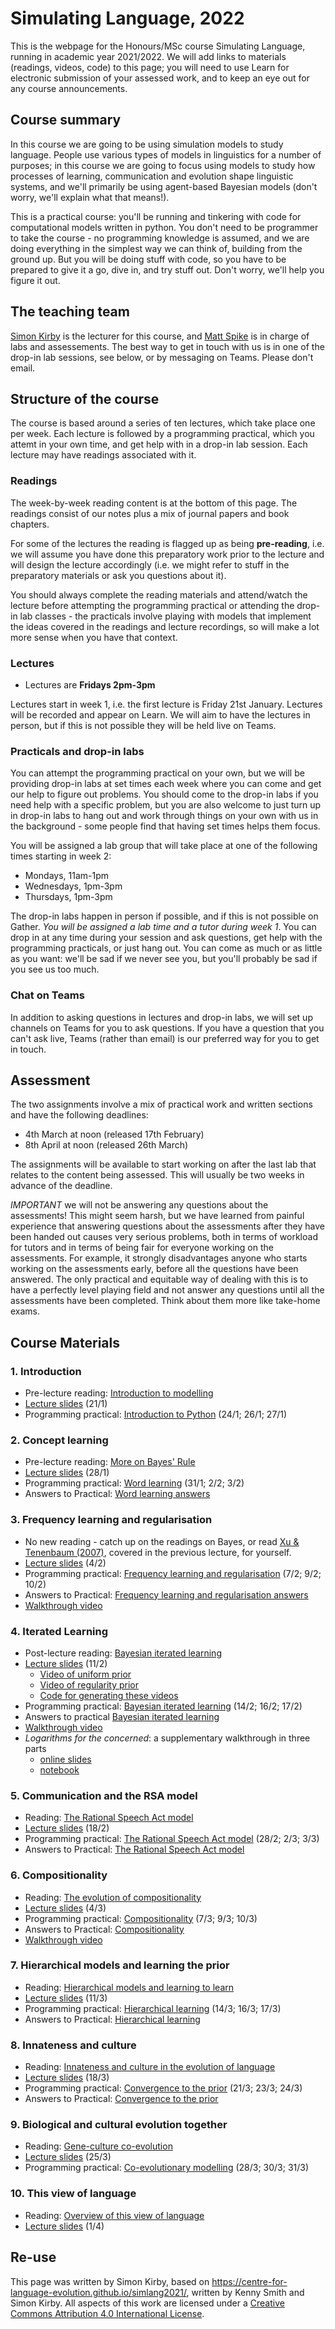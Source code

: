 # Simulating Language, 2022

This is the webpage for the Honours/MSc course Simulating Language, running in academic year 2021/2022. We will add links to materials (readings, videos, code) to this page; you will need to use Learn for electronic submission of your assessed work, and to keep an eye out for any course announcements.


## Course summary

In this course we are going to be using simulation models to study language. People use various types of models in linguistics for a number of purposes; in this course we are going to focus using models to study how processes of learning, communication and evolution shape linguistic systems, and we'll primarily be using agent-based Bayesian models (don't worry, we'll explain what that means!).

This is a practical course: you'll be running and tinkering with code for computational models written in python. You don't need to be programmer to take the course - no programming knowledge is assumed, and we are doing everything in the simplest way we can think of, building from the ground up. But you will be doing stuff with code, so you have to be prepared to give it a go, dive in, and try stuff out. Don't worry, we'll help you figure it out.

## The teaching team

[Simon Kirby](http://www.lel.ed.ac.uk/~simon/) is the lecturer for this course, and [Matt Spike](https://sites.google.com/site/matspike/) is in charge of labs and assessements. The best way to get in touch with us is in one of the drop-in lab sessions, see below, or by messaging on Teams. Please don't email.

## Structure of the course

The course is based around a series of ten lectures, which take place one per week. Each lecture is followed by a programming practical, which you attemt in your own time, and get help with in a drop-in lab session. Each lecture may have readings associated with it.

### Readings

The week-by-week reading content is at the bottom of this page. The readings consist of our notes plus a mix of journal papers and book chapters.

For some of the lectures the reading is flagged up as being **pre-reading**, i.e. we will assume you have done this preparatory work prior to the lecture and will design the lecture accordingly (i.e. we might refer to stuff in the preparatory materials or ask you questions about it).

You should always complete the reading materials and attend/watch the lecture before attempting the programming practical or attending the drop-in lab classes - the practicals involve playing with models that implement the ideas covered in the readings and lecture recordings, so will make a lot more sense when you have that context.


### Lectures

- Lectures are **Fridays 2pm-3pm**

Lectures start in week 1, i.e. the first lecture is Friday 21st January. Lectures will be recorded and appear on Learn. We will aim to have the lectures in person, but if this is not possible they will be held live on Teams.

### Practicals and drop-in labs

You can attempt the programming practical on your own, but we will be providing drop-in labs at set times each week where you can come and get our help to figure out problems. You should come to the drop-in labs if you need help with a specific problem, but you are also welcome to just turn up in drop-in labs to hang out and work through things on your own with us in the background - some people find that having set times helps them focus.

You will be assigned a lab group that will take place at one of the following times starting in week 2:
- Mondays, 11am-1pm
- Wednesdays, 1pm-3pm
- Thursdays, 1pm-3pm

The drop-in labs happen in person if possible, and if this is not possible on Gather. *You will be assigned a lab time and a tutor during week 1*. You can drop in at any time during your session and ask questions, get help with the programming practicals, or just hang out. You can come as much or as little as you want: we'll be sad if we never see you, but you'll probably be sad if you see us too much.

### Chat on Teams

In addition to asking questions in lectures and drop-in labs, we will set up channels on Teams for you to ask questions. If you have a question that you can't ask live, Teams (rather than email) is our preferred way for you to get in touch.

## Assessment

The two assignments involve a mix of practical work and written sections and have the following deadlines:

- 4th March at noon (released 17th February)
- 8th April at noon (released 26th March)

The assignments will be available to start working on after the last lab that relates to the content being assessed. This will usually be two weeks in advance of the deadline.

*IMPORTANT* we will not be answering any questions about the assessments! This might seem harsh, but we have learned from painful experience that answering questions about the assessments after they have been handed out causes very serious problems, both in terms of workload for tutors and in terms of being fair for everyone working on the assessments. For example, it strongly disadvantages anyone who starts working on the assessments early, before all the questions have been answered. The only practical and equitable way of dealing with this is to have a perfectly level playing field and not answer any questions until all the assessments have been completed. Think about them more like take-home exams.

## Course Materials

### 1. Introduction

- Pre-lecture reading: [Introduction to modelling](simlang_reading_1.md)
- [Lecture slides](lecture_slides/simlang2022_lecture1.pdf) (21/1)
- Programming practical: [Introduction to Python](simlang_lab_1.md) (24/1; 26/1; 27/1)

### 2. Concept learning

- Pre-lecture reading: [More on Bayes' Rule](simlang_reading_2.md)
- [Lecture slides](lecture_slides/simlang2021_lecture2.pdf) (28/1)
- Programming practical: [Word learning](https://github.com/centre-for-language-evolution/simlang2021/blob/master/lab2.ipynb) (31/1; 2/2; 3/2)
- Answers to Practical: [Word learning answers](https://github.com/centre-for-language-evolution/simlang2021/blob/master/lab2_answered.ipynb)

### 3. Frequency learning and regularisation

- No new reading - catch up on the readings on Bayes, or read [Xu & Tenenbaum (2007)](https://psycnet-apa-org.ezproxy.is.ed.ac.uk/fulltext/2007-05396-002.html), covered in the previous lecture, for yourself.
- [Lecture slides](lecture_slides/simlang2021_lecture3.pdf) (4/2)
- Programming practical: [Frequency learning and regularisation](https://github.com/centre-for-language-evolution/simlang2021/blob/master/lab3.ipynb) (7/2; 9/2; 10/2)
- Answers to Practical: [Frequency learning and regularisation answers](https://github.com/centre-for-language-evolution/simlang2021/blob/master/lab3_answered.ipynb)
- [Walkthrough video](https://media.ed.ac.uk/media/lab_3_walkthrough/1_1pyq2qg1)

### 4. Iterated Learning

- Post-lecture reading: [Bayesian iterated learning](simlang_reading_4.md)
- [Lecture slides](lecture_slides/simlang2021_lecture4.pdf) (11/2)
  - [Video of uniform prior](lecture_slides/lecture4_videos/posterior_uniform.mp4)
  - [Video of regularity prior](lecture_slides/lecture4_videos/posterior_regularity.mp4)
  - [Code for generating these videos](lecture_slides/lecture4_videos/lecture4_figures.ipynb)
- Programming practical: [Bayesian iterated learning](https://github.com/centre-for-language-evolution/simlang2021/blob/master/lab4.ipynb) (14/2; 16/2; 17/2)
- Answers to practical [Bayesian iterated learning](https://github.com/centre-for-language-evolution/simlang2021/blob/master/lab4_answered.ipynb)
- [Walkthrough video](https://media.ed.ac.uk/media/lab_4_walkthrough/1_kv20uefj)
- *Logarithms for the concerned*: a supplementary walkthrough in three parts
  - [online slides](https://centre-for-language-evolution.github.io/simlang2021/LogExplainer.slides.html#/)
  - [notebook](https://github.com/centre-for-language-evolution/simlang2021/blob/master/LogExplainer.ipynb)

### 5. Communication and the RSA model

- Reading: [The Rational Speech Act model](simlang_reading_5.md)
- [Lecture slides](lecture_slides/simlang2021_lecture5.pdf) (18/2)
- Programming practical: [The Rational Speech Act model](https://github.com/centre-for-language-evolution/simlang2021/blob/master/lab5.ipynb) (28/2; 2/3; 3/3)
- Answers to Practical: [The Rational Speech Act model](https://github.com/centre-for-language-evolution/simlang2021/blob/master/lab5_answered.ipynb)

### 6. Compositionality

- Reading: [The evolution of compositionality](simlang_reading_6.md)
- [Lecture slides](lecture_slides/simlang2021_lecture6.pdf) (4/3)
- Programming practical: [Compositionality](https://github.com/centre-for-language-evolution/simlang2021/blob/master/lab6.ipynb) (7/3; 9/3; 10/3)
- Answers to Practical: [Compositionality](https://github.com/centre-for-language-evolution/simlang2021/blob/master/lab6_answered.ipynb)
- [Walkthrough video](https://media.ed.ac.uk/media/lab_6_walkthrough/1_cv3bptoq)


### 7. Hierarchical models and learning the prior

- Reading: [Hierarchical models and learning to learn](simlang_reading_7.md)
- [Lecture slides](lecture_slides/simlang2021_lecture7.pdf) (11/3)
- Programming practical: [Hierarchical learning](https://github.com/centre-for-language-evolution/simlang2021/blob/master/lab7.ipynb) (14/3; 16/3; 17/3)
- Answers to Practical: [Hierarchical learning](https://github.com/centre-for-language-evolution/simlang2021/blob/master/lab7_answered.ipynb)

### 8. Innateness and culture

- Reading: [Innateness and culture in the evolution of language](simlang_reading_8.md)
- [Lecture slides](lecture_slides/simlang2021_lecture8.pdf) (18/3)
- Programming practical: [Convergence to the prior](https://github.com/centre-for-language-evolution/simlang2021/blob/master/lab8.ipynb) (21/3; 23/3; 24/3)
- Answers to Practical: [Convergence to the prior](https://github.com/centre-for-language-evolution/simlang2021/blob/master/lab8_answered.ipynb)


### 9. Biological and cultural evolution together

- Reading: [Gene-culture co-evolution](simlang_reading_9.md)
- [Lecture slides](lecture_slides/simlang2021_lecture9.pdf) (25/3)
- Programming practical: [Co-evolutionary modelling](https://github.com/centre-for-language-evolution/simlang2021/blob/master/lab9.ipynb) (28/3; 30/3; 31/3)


### 10. This view of language

- Reading: [Overview of this view of language](simlang_reading_10.md)
- [Lecture slides](lecture_slides/simlang2021_lecture10.pdf) (1/4)


## Re-use

This page was written by Simon Kirby, based on https://centre-for-language-evolution.github.io/simlang2021/, written by Kenny Smith and Simon Kirby. All aspects of this work are licensed under a [Creative Commons Attribution 4.0 International License](http://creativecommons.org/licenses/by/4.0/).